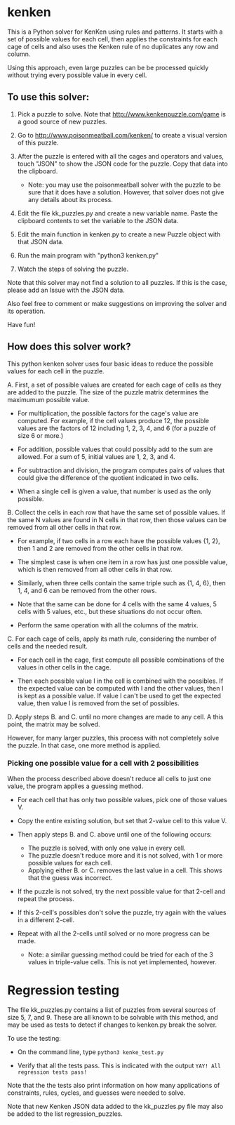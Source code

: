# kenken
This is a Python solver for KenKen using rules and patterns. It starts with a set of possible values for each cell, then applies the constraints for each cage of cells and also uses the Kenken rule of no duplicates any row and column.

Using this approach, even large puzzles can be be processed quickly without trying every possible value in every cell.

##  To use this solver:
1. Pick a puzzle to solve. Note that http://www.kenkenpuzzle.com/game is a good source of
   new puzzles.

2. Go to http://www.poisonmeatball.com/kenken/ to create a visual version of this puzzle.

3. After the puzzle is entered with all the cages and operators and values, touch "JSON"
   to show the JSON code for the puzzle. Copy that data into the clipboard.
   
   * Note: you may use the poisonmeatball solver with the puzzle to be sure that it does have
     a solution. However, that solver does not give any details about its process.

4. Edit the file kk_puzzles.py and create a new variable name. Paste the clipboard contents to
   set the variable to the JSON data.

5. Edit the main function in kenken.py to create a new Puzzle object with that JSON data.

6. Run the main program with "python3 kenken.py"

7. Watch the steps of solving the puzzle.

Note that this solver may not find a solution to all puzzles. If this is the case, please
add an Issue with the JSON data.

Also feel free to comment or make suggestions on improving the solver and its operation.

Have fun!

## How does this solver work?

This python kenken solver uses four basic ideas to reduce the possible values for each cell in the puzzle.

A. First, a set of possible values are created for each cage of cells as they are added to the puzzle. The size of the puzzle matrix determines the maximumum possible value.

* For multiplication, the possible factors for the cage's value are computed. For example, if the cell values produce 12, the possible values are the factors of 12 including 1, 2, 3, 4, and 6 (for a puzzle of size 6 or more.)

* For addition, possible values that could possibly add to the sum are allowed. For a sum of 5, initial values are 1, 2, 3, and 4.

* For subtraction and division, the program computes pairs of values that could give the difference of the quotient indicated in two cells.

* When a single cell is given a value, that number is used as the only possible.

B. Collect the cells in each row that have the same set of possible values. If the same N values are found in N cells in that row, then those values can be removed from all other cells in that row.

* For example, if two cells in a row each have the possible values {1, 2}, then 1 and 2 are removed from the other cells in that row.

* The simplest case is when one item in a row has just one possible value, which is then removed from all other cells in that row.

* Similarly, when three cells contain the same triple such as {1, 4, 6}, then 1, 4, and 6 can be removed from the other rows.

* Note that the same can be done for 4 cells with the same 4 values, 5 cells with 5 values, etc., but these situations do not occur often.

* Perform the same operation with all the columns of the matrix.

C. For each cage of cells, apply its math rule, considering the number of cells and the needed result.

* For each cell in the cage, first compute all possible combinations of the values in other cells in the cage.

* Then each possible value I in the cell is combined with the possibles. If the expected value can be computed with I and the other values, then I is kept as a possible value. If value I can't be used to get the expected value, then value I is removed from the set of possibles.

D. Apply steps B. and C. until no more changes are made to any cell. A this point, the matrix may be solved.

However, for many larger puzzles, this process with not completely solve the puzzle. In that case, one more method is applied.

### Picking one possible value for a cell with 2 possibilities
When the process described above doesn't reduce all cells to just one value, the program applies a guessing method.

* For each cell that has only two possible values, pick one of those values V.

* Copy the entire existing solution, but set that 2-value cell to this value V.

* Then apply steps B. and C. above until one of the following occurs:
  * The puzzle is solved, with only one value in every cell.
  * The puzzle doesn't reduce more and it is not solved, with 1 or more possible values for each cell.
  * Applying either B. or C. removes the last value in a cell. This shows that the guess was incorrect.
  
* If the puzzle is not solved, try the next possible value for that 2-cell and repeat the process.

* If this 2-cell's possibles don't solve the puzzle, try again with the values in a different 2-cell.

* Repeat with all the 2-cells until solved or no more progress can be made.

  * Note: a similar guessing method could be tried for each of the 3 values in triple-value cells. This is not yet implemented, however.
  
# Regression testing
The file kk_puzzles.py contains a list of puzzles from several sources of size 5, 7, and 9. These are all known to be solvable with this method, and may be used as tests to detect if changes to kenken.py break the solver.

To use the testing:
* On the command line, type
````python3 kenke_test.py````

* Verify that all the tests pass. This is indicated with the output ````YAY! All regression tests pass!````

Note that the the tests also print information on how many applications of constraints, rules, cycles, and guesses were needed to solve.

Note that new Kenken JSON data added to the kk_puzzles.py file may also be added to the list regression_puzzles.
